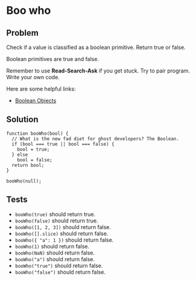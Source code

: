 # Boo who

## Problem

Check if a value is classified as a boolean primitive. Return true or false.

Boolean primitives are true and false.

Remember to use **Read-Search-Ask** if you get stuck. Try to pair program. Write your own code.

Here are some helpful links:

* [Boolean Objects](https://developer.mozilla.org/en-US/docs/Web/JavaScript/Reference/Global_Objects/Boolean)

## Solution

```
function booWho(bool) {
  // What is the new fad diet for ghost developers? The Boolean.
  if (bool === true || bool === false) {
    bool = true;
  } else
    bool = false;
  return bool;
}

booWho(null);
```

## Tests

* `booWho(true)` should return true.
* `booWho(false)` should return true.
* `booWho([1, 2, 3])` should return false.
* `booWho([].slice)` should return false.
* `booWho({ "a": 1 })` should return false.
* `booWho(1)` should return false.
* `booWho(NaN)` should return false.
* `booWho("a")` should return false.
* `booWho("true")` should return false.
* `booWho("false")` should return false.
